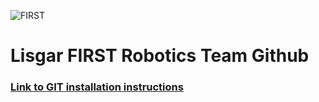 ![FIRST](http://shrewsburyrobotics.org/wp-content/uploads/2017/09/FIRST-FRC18-PowerUp-OneLine.jpg)
# Lisgar FIRST Robotics Team Github
### [Link to GIT installation instructions](https://docs.google.com/document/d/1B-QdYgLl3qkCxJ6zKceUYscfeaRjOJ0FXHtvyiM4VBg/edit?usp=sharing)
